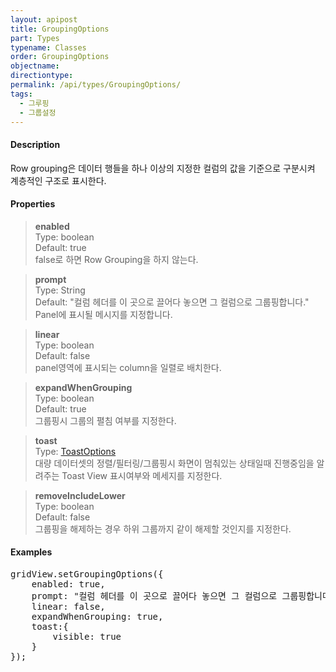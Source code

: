 ```yaml
---
layout: apipost
title: GroupingOptions
part: Types
typename: Classes
order: GroupingOptions
objectname: 
directiontype: 
permalink: /api/types/GroupingOptions/
tags:
  - 그루핑
  - 그룹설정
---
```



#### Description

 Row grouping은 데이터 행들을 하나 이상의 지정한 컬럼의 값을 기준으로 구분시켜 계층적인 구조로 표시한다.

#### Properties

> **enabled**    
> Type: boolean  
> Default: true  
> false로 하면 Row Grouping을 하지 않는다.  

> **prompt**  
> Type: String  
> Default: "컬럼 헤더를 이 곳으로 끌어다 놓으면 그 컬럼으로 그룹핑합니다."
> Panel에 표시될 메시지를 지정합니다.  

> **linear**  
> Type: boolean  
> Default: false  
> panel영역에 표시되는 column을 일렬로 배치한다.  

> **expandWhenGrouping**  
> Type: boolean  
> Default: true  
> 그룹핑시 그룹의 펼침 여부를 지정한다.  

> **toast**  
> Type: [ToastOptions](/api/types/ToastOptions)  
> 대량 데이터셋의 정렬/필터링/그룹핑시 화면이 멈춰있는 상태일때 진행중임을 알려주는 Toast View 표시여부와 메세지를 지정한다.

> **removeIncludeLower**  
> Type: boolean  
> Default: false  
> 그룹핑을 해제하는 경우 하위 그룹까지 같이 해제할 것인지를 지정한다.    

#### Examples 

<pre class="prettyprint">
gridView.setGroupingOptions({
    enabled: true, 
    prompt: "컬럼 헤더를 이 곳으로 끌어다 놓으면 그 컬럼으로 그룹핑합니다.", 
    linear: false, 
    expandWhenGrouping: true, 
    toast:{
        visible: true
    }
});
</pre>

